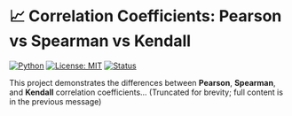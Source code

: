 # 📈 Correlation Coefficients: Pearson vs Spearman vs Kendall

[![Python](https://img.shields.io/badge/Python-3.8%2B-blue?logo=python)](https://www.python.org/)
[![License: MIT](https://img.shields.io/badge/License-MIT-green.svg)](LICENSE)
[![Status](https://img.shields.io/badge/status-active-brightgreen.svg)]()

This project demonstrates the differences between **Pearson**, **Spearman**, and **Kendall** correlation coefficients...
(Truncated for brevity; full content is in the previous message)
